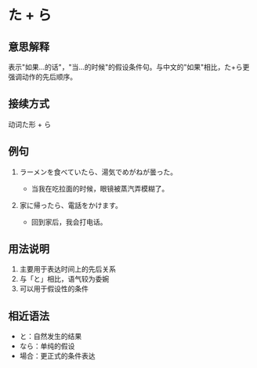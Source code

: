 # た + ら

## 意思解释
表示"如果...的话"，"当...的时候"的假设条件句。与中文的"如果"相比，た+ら更强调动作的先后顺序。

## 接续方式
动词た形 + ら

## 例句
1. ラーメンを食べていたら、湯気でめがねが曇った。
   - 当我在吃拉面的时候，眼镜被蒸汽弄模糊了。
   
2. 家に帰ったら、電話をかけます。
   - 回到家后，我会打电话。

## 用法说明
1. 主要用于表达时间上的先后关系
2. 与「と」相比，语气较为委婉
3. 可以用于假设性的条件

## 相近语法
- と：自然发生的结果
- なら：单纯的假设
- 場合：更正式的条件表达